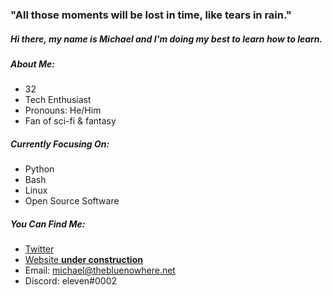 ### "All those moments will be lost in time, like tears in rain."

##### Hi there, my name is Michael and I'm doing my best to _learn_ how to learn. 

##### About Me:
- 32
- Tech Enthusiast
- Pronouns: He/Him
- Fan of sci-fi & fantasy

##### Currently Focusing On:
- Python 
- Bash
- Linux
- Open Source Software

##### You Can Find Me:
- [Twitter](https://www.twitter.com/elevensghost)
- [Website **under construction**](https://www.thebluenowhere.net)
- Email: michael@thebluenowhere.net
- Discord: eleven#0002

